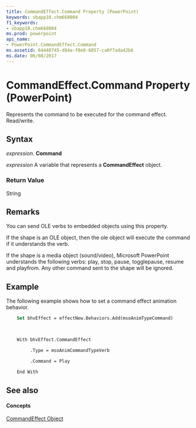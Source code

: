 ```yaml
---
title: CommandEffect.Command Property (PowerPoint)
keywords: vbapp10.chm668004
f1_keywords:
- vbapp10.chm668004
ms.prod: powerpoint
api_name:
- PowerPoint.CommandEffect.Command
ms.assetid: 64440745-d84a-f0e8-6857-ca0f7ada42b6
ms.date: 06/08/2017
---
```



# CommandEffect.Command Property (PowerPoint)

Represents the command to be executed for the command effect. Read/write.


## Syntax

 _expression_. **Command**

 _expression_ A variable that represents a **CommandEffect** object.


### Return Value

String


## Remarks

You can send OLE verbs to embedded objects using this property.

If the shape is an OLE object, then the ole object will execute the command if it understands the verb.

If the shape is a media object (sound/video), Microsoft PowerPoint understands the following verbs: play, stop, pause, togglepause, resume and playfrom. Any other command sent to the shape will be ignored.


## Example

The following example shows how to set a command effect animation behavior.


```vb
    Set bhvEffect = effectNew.Behaviors.Add(msoAnimTypeCommand)

 

    With bhvEffect.CommandEffect

         .Type = msoAnimCommandTypeVerb

         .Command = Play

    End With
```


## See also


#### Concepts


[CommandEffect Object](commandeffect-object-powerpoint.md)

